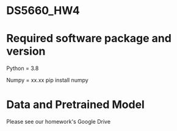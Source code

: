 # DS5660_HW4

# Required software package and version
Python = 3.8

Numpy = xx.xx
pip install numpy

# Data and Pretrained Model
Please see our homework's Google Drive
